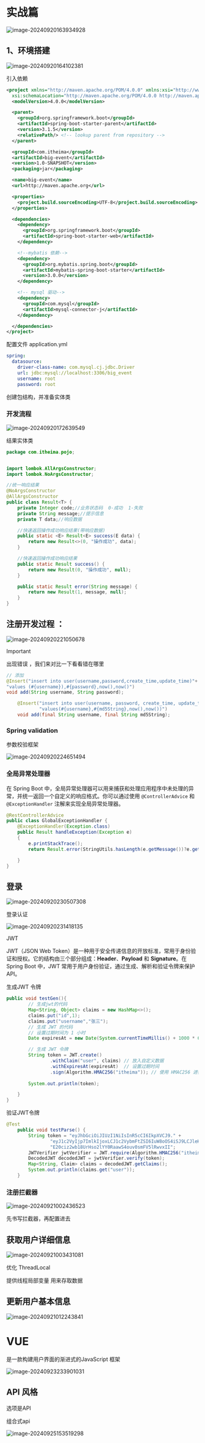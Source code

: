 # 实战篇

 

![image-20240920163934928](G:\study\2BigEvent\Code\PIC\image-20240920163934928.png)

## 1、环境搭建

![image-20240920164102381](G:\study\2BigEvent\Code\PIC\image-20240920164102381.png)

引入依赖

```xml
<project xmlns="http://maven.apache.org/POM/4.0.0" xmlns:xsi="http://www.w3.org/2001/XMLSchema-instance"
  xsi:schemaLocation="http://maven.apache.org/POM/4.0.0 http://maven.apache.org/xsd/maven-4.0.0.xsd">
  <modelVersion>4.0.0</modelVersion>

  <parent>
    <groupId>org.springframework.boot</groupId>
    <artifactId>spring-boot-starter-parent</artifactId>
    <version>3.1.5</version>
    <relativePath/> <!-- lookup parent from repository -->
  </parent>

  <groupId>com.itheima</groupId>
  <artifactId>big-event</artifactId>
  <version>1.0-SNAPSHOT</version>
  <packaging>jar</packaging>

  <name>big-event</name>
  <url>http://maven.apache.org</url>

  <properties>
    <project.build.sourceEncoding>UTF-8</project.build.sourceEncoding>
  </properties>

  <dependencies>
    <dependency>
      <groupId>org.springframework.boot</groupId>
      <artifactId>spring-boot-starter-web</artifactId>
    </dependency>

    <!--mybatis 依赖-->
    <dependency>
      <groupId>org.mybatis.spring.boot</groupId>
      <artifactId>mybatis-spring-boot-starter</artifactId>
      <version>3.0.0</version>
    </dependency>

    <!-- mysql 驱动-->
    <dependency>
      <groupId>com.mysql</groupId>
      <artifactId>mysql-connector-j</artifactId>
    </dependency>

  </dependencies>
</project>

```

 配置文件 application.yml

```yml
spring:
  datasource:
    driver-class-name: com.mysql.cj.jdbc.Driver
    url: jdbc:mysql://localhost:3306/big_event
    username: root
    password: root
```

创建包结构，并准备实体类



### 开发流程

![image-20240920172639549](G:\study\2BigEvent\Code\PIC\image-20240920172639549.png)

结果实体类

```java
package com.itheima.pojo;


import lombok.AllArgsConstructor;
import lombok.NoArgsConstructor;

//统一响应结果
@NoArgsConstructor
@AllArgsConstructor
public class Result<T> {
    private Integer code;//业务状态码  0-成功  1-失败
    private String message;//提示信息
    private T data;//响应数据

    //快速返回操作成功响应结果(带响应数据)
    public static <E> Result<E> success(E data) {
        return new Result<>(0, "操作成功", data);
    }

    //快速返回操作成功响应结果
    public static Result success() {
        return new Result(0, "操作成功", null);
    }

    public static Result error(String message) {
        return new Result(1, message, null);
    }
}

```

## 注册开发过程 ：

![image-20240920221050678](G:\study\2BigEvent\Code\PIC\image-20240920221050678.png)

> [!IMPORTANT]
>
> 出现错误 ，我们来对比一下看看错在哪里 
>
> ```java
> // 添加
> @Insert("insert into user(username,password,create_time,update_time)"+
> "values (#{username}),#{password},now(),now()")
> void add(String username, String password);
> ```

```java
    @Insert("insert into user(username, password, create_time, update_time) " +
            "values(#{username},#{md5String},now(),now())")
    void add(final String username, final String md5String);
```



### Spring validation 

参数校验框架

![image-20240920224651494](G:\study\2BigEvent\Code\PIC\image-20240920224651494.png)



### 全局异常处理器

在 Spring Boot 中，全局异常处理器可以用来捕获和处理应用程序中未处理的异常，并统一返回一个自定义的响应格式。你可以通过使用 `@ControllerAdvice` 和 `@ExceptionHandler` 注解来实现全局异常处理器。

```java
@RestControllerAdvice
public class GlobalExceptionHandler {
    @ExceptionHandler(Exception.class)
    public Result handleException(Exception e)
    {
        e.printStackTrace();
        return Result.error(StringUtils.hasLength(e.getMessage())?e.getMessage():"操作失败!");

    }
}

```

## 登录

![image-20240920230507308](G:\study\2BigEvent\Code\PIC\image-20240920230507308.png)

登录认证

![image-20240920231418135](G:\study\2BigEvent\Code\PIC\image-20240920231418135.png)

JWT 

JWT（JSON Web Token）是一种用于安全传递信息的开放标准，常用于身份验证和授权。它的结构由三个部分组成：**Header**、**Payload** 和 **Signature**。在 Spring Boot 中，JWT 常用于用户身份验证，通过生成、解析和验证令牌来保护 API。

生成JWT 令牌

```java
public void testGen(){
        // 生成jwt的代码
        Map<String, Object> claims = new HashMap<>();
        claims.put("id",1);
        claims.put("username","张三");
        // 生成 JWT 的代码
        // 设置过期时间为 1 小时
        Date expiresAt = new Date(System.currentTimeMillis() + 1000 * 60 * 60);

        // 生成 JWT 令牌
        String token = JWT.create()
                .withClaim("user", claims) // 放入自定义数据
                .withExpiresAt(expiresAt)  // 设置过期时间
                .sign(Algorithm.HMAC256("itheima")); // 使用 HMAC256 进行签名
         
        System.out.println(token);

    }
}

```

 验证JWT令牌

```java
@Test
    public void testParse() {
        String token = "eyJhbGciOiJIUzI1NiIsInR5cCI6IkpXVCJ9." +
                "eyJ1c2VyIjp7ImlkIjoxLCJ1c2VybmFtZSI6IuW8oOS4iSJ9LCJleHAiOjE3MjY4NTEwMzV9." +
                "E20ciz2wb18UrHso2lYY0RaawS4ouv0smFV5lRwvxII";
        JWTVerifier jwtVerifier = JWT.require(Algorithm.HMAC256("itheima")).build();
        DecodedJWT decodedJWT = jwtVerifier.verify(token);
        Map<String, Claim> claims = decodedJWT.getClaims();
        System.out.println(claims.get("user"));
    }
```





### 注册拦截器

![image-20240921002436523](G:\study\2BigEvent\Code\PIC\image-20240921002436523.png)

先书写拦截器，再配置进去







## 获取用户详细信息

![image-20240921003431081](G:\study\2BigEvent\Code\PIC\image-20240921003431081.png)



优化 ThreadLocal 

提供线程局部变量 用来存取数据





## 更新用户基本信息

![image-20240921012243841](G:\study\2BigEvent\Code\PIC\image-20240921012243841.png)

# VUE 

是一款构建用户界面的渐进式的JavaScript 框架

![image-20240923233901031](G:\study\2BigEvent\Code\PIC\image-20240923233901031.png)



## API 风格

选项是API

组合式api

![image-20240925153519298](G:\study\2BigEvent\Code\PIC\image-20240925153519298.png)



